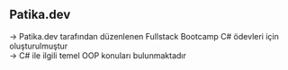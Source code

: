 ## Patika.dev

-> Patika.dev tarafından düzenlenen Fullstack Bootcamp  C# ödevleri için oluşturulmuştur<br>
-> C# ile ilgili temel OOP konuları bulunmaktadır
